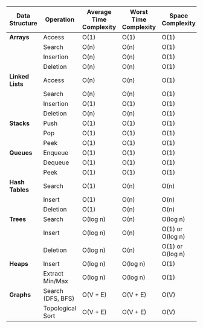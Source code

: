 | Data Structure | Operation          | Average Time Complexity | Worst Time Complexity | Space Complexity |
|-----------------|--------------------|-------------------------|-----------------------|------------------|
| **Arrays**      | Access             | O(1)                    | O(1)                  | O(1)             |
|                 | Search             | O(n)                    | O(n)                  | O(1)             |
|                 | Insertion          | O(n)                    | O(n)                  | O(1)             |
|                 | Deletion           | O(n)                    | O(n)                  | O(1)             |
| **Linked Lists**| Access             | O(n)                    | O(n)                  | O(1)             |
|                 | Search             | O(n)                    | O(n)                  | O(1)             |
|                 | Insertion          | O(1)                    | O(1)                  | O(1)             |
|                 | Deletion           | O(n)                    | O(n)                  | O(1)             |
| **Stacks**      | Push               | O(1)                    | O(1)                  | O(1)             |
|                 | Pop                | O(1)                    | O(1)                  | O(1)             |
|                 | Peek               | O(1)                    | O(1)                  | O(1)             |
| **Queues**      | Enqueue            | O(1)                    | O(1)                  | O(1)             |
|                 | Dequeue            | O(1)                    | O(1)                  | O(1)             |
|                 | Peek               | O(1)                    | O(1)                  | O(1)             |
| **Hash Tables** | Search             | O(1)                    | O(n)                  | O(n)             |
|                 | Insert             | O(1)                    | O(n)                  | O(n)             |
|                 | Deletion           | O(1)                    | O(n)                  | O(n)             |
| **Trees**       | Search             | O(log n)                | O(n)                  | O(log n)         |
|                 | Insert             | O(log n)                | O(n)                  | O(1) or O(log n) |
|                 | Deletion           | O(log n)                | O(n)                  | O(1) or O(log n) |
| **Heaps**       | Insert             | O(log n)                | O(log n)              | O(1)             |
|                 | Extract Min/Max    | O(log n)                | O(log n)              | O(1)             |
| **Graphs**      | Search (DFS, BFS)  | O(V + E)                | O(V + E)              | O(V)             |
|                 | Topological Sort   | O(V + E)                | O(V + E)              | O(V)             |
